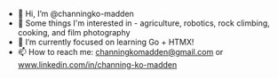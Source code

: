 - 👋 Hi, I’m @channingko-madden
- 👀 Some things I'm interested in - agriculture, robotics, rock climbing, cooking, and film photography
- 🌱 I’m currently focused on learning Go + HTMX!
- 📫 How to reach me: channingkomadden@gmail.com or www.linkedin.com/in/channing-ko-madden

<!---
channingko-madden/channingko-madden is a ✨ special ✨ repository because its `README.md` (this file) appears on your GitHub profile.
You can click the Preview link to take a look at your changes.
--->
